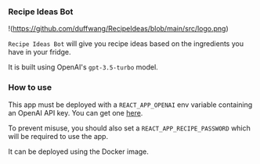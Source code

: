 ### Recipe Ideas Bot

!(https://github.com/duffwang/RecipeIdeas/blob/main/src/logo.png)

`Recipe Ideas Bot` will give you recipe ideas based on the ingredients you have in your fridge.  

It is built using OpenAI's `gpt-3.5-turbo` model.

### How to use

This app must be deployed with a `REACT_APP_OPENAI` env variable containing an OpenAI API key. You can get one [here](https://beta.openai.com/).  

To prevent misuse, you should also set a `REACT_APP_RECIPE_PASSWORD` which will be required to use the app.  

It can be deployed using the Docker image.
